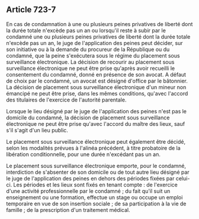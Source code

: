 Article 723-7
----
En cas de condamnation à une ou plusieurs peines privatives de liberté dont la
durée totale n'excède pas un an ou lorsqu'il reste à subir par le condamné une
ou plusieurs peines privatives de liberté dont la durée totale n'excède pas un
an, le juge de l'application des peines peut décider, sur son initiative ou à la
demande du procureur de la République ou du condamné, que la peine s'exécutera
sous le régime du placement sous surveillance électronique. La décision de
recourir au placement sous surveillance électronique ne peut être prise qu'après
avoir recueilli le consentement du condamné, donné en présence de son avocat. A
défaut de choix par le condamné, un avocat est désigné d'office par le
bâtonnier. La décision de placement sous surveillance électronique d'un mineur
non émancipé ne peut être prise, dans les mêmes conditions, qu'avec l'accord des
titulaires de l'exercice de l'autorité parentale.

Lorsque le lieu désigné par le juge de l'application des peines n'est pas le
domicile du condamné, la décision de placement sous surveillance électronique ne
peut être prise qu'avec l'accord du maître des lieux, sauf s'il s'agit d'un lieu
public.

Le placement sous surveillance électronique peut également être décidé, selon
les modalités prévues à l'alinéa précédent, à titre probatoire de la libération
conditionnelle, pour une durée n'excédant pas un an.

Le placement sous surveillance électronique emporte, pour le condamné,
interdiction de s'absenter de son domicile ou de tout autre lieu désigné par le
juge de l'application des peines en dehors des périodes fixées par celui-ci. Les
périodes et les lieux sont fixés en tenant compte : de l'exercice d'une activité
professionnelle par le condamné ; du fait qu'il suit un enseignement ou une
formation, effectue un stage ou occupe un emploi temporaire en vue de son
insertion sociale ; de sa participation à la vie de famille ; de la prescription
d'un traitement médical.
